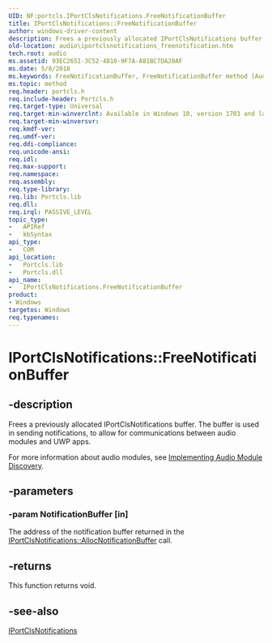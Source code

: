 ```yaml
---
UID: NF:portcls.IPortClsNotifications.FreeNotificationBuffer
title: IPortClsNotifications::FreeNotificationBuffer
author: windows-driver-content
description: Frees a previously allocated IPortClsNotifications buffer. The buffer is used in sending notifications, to allow for communications between audio modules and UWP apps.
old-location: audio\iportclsnotifications_freenotification.htm
tech.root: audio
ms.assetid: 93EC2651-3C52-4810-9F7A-A81BC7DA20AF
ms.date: 5/8/2018
ms.keywords: FreeNotificationBuffer, FreeNotificationBuffer method [Audio Devices], FreeNotificationBuffer method [Audio Devices],IPortClsNotifications interface, IPortClsNotifications interface [Audio Devices],FreeNotificationBuffer method, IPortClsNotifications.FreeNotificationBuffer, IPortClsNotifications::FreeNotificationBuffer, audio.iportclsnotifications_freenotification, portcls/IPortClsNotifications::FreeNotificationBuffer
ms.topic: method
req.header: portcls.h
req.include-header: Portcls.h
req.target-type: Universal
req.target-min-winverclnt: Available in Windows 10, version 1703 and later versions of Windows.
req.target-min-winversvr: 
req.kmdf-ver: 
req.umdf-ver: 
req.ddi-compliance: 
req.unicode-ansi: 
req.idl: 
req.max-support: 
req.namespace: 
req.assembly: 
req.type-library: 
req.lib: Portcls.lib
req.dll: 
req.irql: PASSIVE_LEVEL
topic_type:
-	APIRef
-	kbSyntax
api_type:
-	COM
api_location:
-	Portcls.lib
-	Portcls.dll
api_name:
-	IPortClsNotifications.FreeNotificationBuffer
product:
- Windows
targetos: Windows
req.typenames: 
---
```


# IPortClsNotifications::FreeNotificationBuffer


## -description


Frees a previously allocated IPortClsNotifications buffer. The buffer is used in sending notifications, to allow for communications between audio modules and UWP apps. 

For more information about audio modules, see <a href="https://msdn.microsoft.com/windows/hardware/drivers/audio/implementing-audio-module-communication">Implementing Audio Module Discovery</a>. 


## -parameters




### -param NotificationBuffer [in]

The address of the notification buffer returned in the <a href="https://msdn.microsoft.com/23DBA3D8-FC27-4F5D-9F1C-A22B6C2856D2">IPortClsNotifications::AllocNotificationBuffer</a> call.


## -returns



This function returns void.




## -see-also




<a href="https://msdn.microsoft.com/03F65E4E-C942-4748-8D3E-938A6AC51B2A">IPortClsNotifications</a>
 

 

